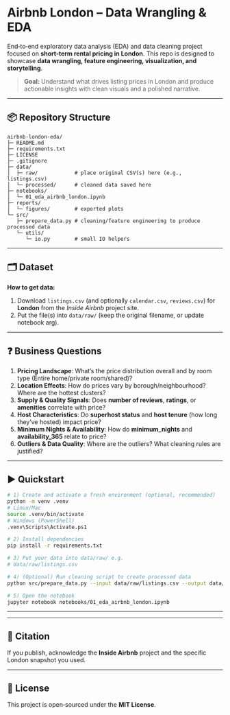 # Airbnb London – Data Wrangling & EDA
End‑to‑end exploratory data analysis (EDA) and data cleaning project focused on **short‑term rental pricing in London**. This repo is designed to showcase **data wrangling, feature engineering, visualization, and storytelling**.

> **Goal:** Understand what drives listing prices in London and produce actionable insights with clean visuals and a polished narrative.

---

## 📦 Repository Structure
```
airbnb-london-eda/
├─ README.md
├─ requirements.txt
├─ LICENSE
├─ .gitignore
├─ data/
│  ├─ raw/            # place original CSV(s) here (e.g., listings.csv)
│  └─ processed/      # cleaned data saved here
├─ notebooks/
│  └─ 01_eda_airbnb_london.ipynb
├─ reports/
│  └─ figures/        # exported plots
└─ src/
   ├─ prepare_data.py # cleaning/feature engineering to produce processed data
   └─ utils/
      └─ io.py        # small IO helpers
```

---

## 🗂️ Dataset

**How to get data:**
1) Download `listings.csv` (and optionally `calendar.csv`, `reviews.csv`) for **London** from the *Inside Airbnb* project site.  
2) Put the file(s) into `data/raw/` (keep the original filename, or update notebook arg).

---

## ❓ Business Questions 
1. **Pricing Landscape**: What’s the price distribution overall and by room type (Entire home/private room/shared)?  
2. **Location Effects**: How do prices vary by borough/neighbourhood? Where are the hottest clusters?  
3. **Supply & Quality Signals**: Does **number of reviews**, **ratings**, or **amenities** correlate with price?  
4. **Host Characteristics**: Do **superhost status** and **host tenure** (how long they’ve hosted) impact price?  
5. **Minimum Nights & Availability**: How do **minimum_nights** and **availability_365** relate to price?  
6. **Outliers & Data Quality**: Where are the outliers? What cleaning rules are justified?

---

## ▶️ Quickstart
```bash
# 1) Create and activate a fresh environment (optional, recommended)
python -m venv .venv
# Linux/Mac
source .venv/bin/activate
# Windows (PowerShell)
.venv\Scripts\Activate.ps1

# 2) Install dependencies
pip install -r requirements.txt

# 3) Put your data into data/raw/ e.g.
# data/raw/listings.csv

# 4) (Optional) Run cleaning script to create processed data
python src/prepare_data.py --input data/raw/listings.csv --output data/processed/listings_clean.csv

# 5) Open the notebook
jupyter notebook notebooks/01_eda_airbnb_london.ipynb
```

---

---

## 📝 Citation
If you publish, acknowledge the **Inside Airbnb** project and the specific London snapshot you used.

---

## 📄 License
This project is open‑sourced under the **MIT License**.
